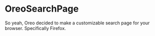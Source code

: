# OreoSearchPage
So yeah, Oreo decided to make a customizable search page for your browser. Specifically Firefox.
